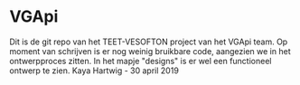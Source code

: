 # VGApi

Dit is de git repo van het TEET-VESOFTON project van het VGApi team. Op moment van schrijven is er nog weinig bruikbare code, aangezien we in het ontwerpproces zitten. In het mapje "designs" is er wel een functioneel ontwerp te zien.
Kaya Hartwig - 30 april 2019